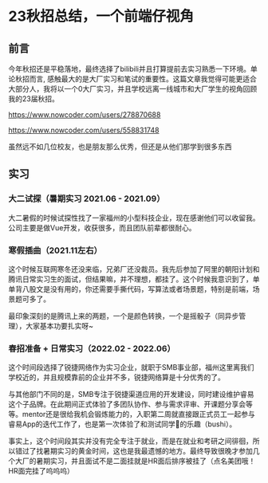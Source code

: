 # 23秋招总结，一个前端仔视角

## 前言

今年秋招还是平稳落地，最终选择了bilibili并且打算提前去实习熟悉一下环境。单论秋招而言, 感触最大的是大厂实习和笔试的重要性。这篇文章我觉得可能更适合大部分人，我将以一个0大厂实习，并且学校远离一线城市和大厂学生的视角回顾我的23届秋招。

https://www.nowcoder.com/users/278870688

https://www.nowcoder.com/users/558831748

虽然远不如几位校友，也是朋友那么优秀，但还是从他们那学到很多东西

## 实习

### 大二试探（暑期实习 2021.06 - 2021.09）

大二暑假的时候试探性找了一家福州的小型科技企业，现在感谢他们可以收留我。公司主要是做Vue开发，收获很多，而且团队前辈都很耐心。

### 寒假插曲（2021.11左右）

这个时候互联网寒冬还没来临，兄弟厂还没裁员。我先后参加了阿里的朝阳计划和腾讯日常实习生的面试，但结果嘛，并不理想，都挂了。这个时候我意识到了，单单背八股文是没有用的，你还需要手撕代码，写算法或者场景题，特别是前端，场景题可多了。

最印象深刻的是腾讯上来的两题，一个是颜色转换，一个是摇骰子（同异步管理），大家基本功要扎实呀~

### 春招准备 + 日常实习（2022.02 - 2022.06） 

这个时间段选择了锐捷网络作为实习企业，就职于SMB事业部，福州这里离我们学校近的，并且规模靠前的企业并不多，锐捷网络算是十分优秀的了。

与其他部门不同的是，SMB专注于锐捷渠道应用的开发建设，同时建设维护睿易这个子品牌。在此期间正式体验了多团队协作、参与需求评审、开课题分享会等等。mentor还是很给我机会锻炼能力的，入职第二周就直接跟正式员工一起参与睿易App的迭代工作了，也是第一次体验了和测试同学🤺的乐趣（bushi）。

事实上，这个时间段其实并没有完全专注于就业，而是在就业和考研之间徘徊，所以错过了找暑期实习的黄金时间，这也是我最遗憾的地方。最终导致很晚才参加几个大厂的暑期实习，并且面试不是二面挂就是HR面后排序被挂了（点名美团哦！HR面完挂了呜呜呜）